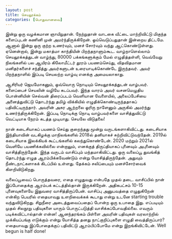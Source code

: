 ```yaml
---
layout: post
title: செயலூக்கம்
categories: [பொதுவானவை]
---
```


இன்று ஒரு வழக்கமான ஞாயிறுதான். நேற்றுதான் வாடகை வீட்டை மாற்றிவிட்டு மிகுந்த களைப்புடன் கணினி முன் அமர்ந்திருக்கிறேன். ஓய்வெடுப்பதுதான் இன்றைய திட்டமே. ஆனால் இன்று ஒரு குற்ற உணர்வும், மனச் சோர்வும் வந்து ஆட்கொண்டுள்ளது. ஏனென்றால், இன்று மகாத்மா காந்தியின் பிறந்தநாளும்கூட. வாழ்நாளெல்லாம் செயலூக்கத்துடன் வாழ்ந்து, 80000 பக்கங்களுக்கும் மேல் எழுதித்தள்ளி, வெவ்வேறு நிலங்களில் பல ஆயிரம் கிலோமீட்டர் தூரம் பயணம்செய்து, விதவிதமான மனிதர்களைச் சந்தித்து அவர்களுடன் உரையாடிக்கொண்டே இருந்தவர். அவர் பிறந்தநாளில் இப்படி செயலற்ற வாழ்வு எனக்கு அமையலாகாது.

ஆசிரியர் ஜெயமோகனும், ஒவ்வொரு நொடியும் செயலூக்கத்துடன் வாழ்பவர். களைப்பைச் செயலின் வழியே கடப்பவர். இந்த வாரம் அவர் வசனமெழுதிய பொன்னியின் செல்வன் திரைப்படம் வெளியான வேளையில், அலைப்பேசியை அனைத்துவிட்டு தொடர்ந்து தமிழ் விக்கியில் எழுதிக்கொண்டிருந்ததாகப் பதிவிட்டிருந்தார். அவரின் அசுர ஆற்றலை ஓரிரு நாளேனும் அருகில் அமர்ந்து  உணர்ந்திருக்கிறேன். இப்படி நொடிக்கு நொடி வாழ்பவர்களை வாசித்துவிட்டு வெட்டியாக நேரம் கடத்த முடியாது. செயலே விடுதலை!

நான் கடைசியாகப் பயணம் செய்து குறைந்தது மூன்று வருடங்களாகிவிட்டது. கடைசியாக இந்தியாவின் வடகிழக்கு மாநிலங்களில் 2018ல் தனியாகச் சுற்றிவிட்டுவந்தேன்.  2019ல் கடைசியாக இலக்கியக் கூட்டங்களில் கலந்துகொண்டேன். 2020 மற்றும் 2021ல் வெளியே பயணிக்கவில்லை என்றாலும், எனக்குத் திருப்தியாகப் புனைவும் அபுனைவும் வாசித்திருந்தேன். இந்த வருடம் வாசிப்பும் மந்தமாகிவிட்டது. ஒரு வலைப்பூ துவங்கித் தொடர்ந்து எழுத ஆரம்பிக்கவேண்டும் என்று  யோசித்திருந்தேன். அதுவும் நீண்டநாட்களாகக் கிடப்பில் உள்ளது. தேக்கம் சலிப்பையும் மனச்சோர்வைக் கிளறிவிடுகிறது.

வலைப்பூவைப் பொருத்தவரை, எதை எழுதுவது என்பதே முதல் தடை. வாசிப்பில் நான் இப்போதைக்கு ஆரம்பக் கட்டத்தில்தான் இருக்கிறேன். அதிகபட்சம் 10-15 புனைவுகளையே இதுவரை வாசித்திருப்பேன். வாசிப்பு அனுபவத்தை எழுதுகிறேன் என்கிற பெயரில் எதையாவது உளறிவைக்கக் கூடாது என்று உடனே starting trouble வந்துவிடுகிறது. சிறுநீரை அடைத்துவைப்பதைப் போன்ற ஒரு உபாதை இது. எப்படியும் முதல் சிலநூறு பதிவுகளை யாரும் பொருட்படுத்தி வாசிக்கப்போவதில்லை. எவரும் படிக்கவிட்டால்தான் என்ன! ஆனந்தரங்கம் பிள்ளை அவரின் பதிவுகள் வரலாற்றில் முக்கியப்பங்கு எடுக்கும் என்று யோசித்த தனது நாட்குறிப்புகளை எழுதி வைத்திருப்பார்? எதையாவது இப்போதைக்குப் பதிவிட்டு ஆரம்பிப்போமே என்று இறங்கிவிட்டேன். Well begun is half done!
